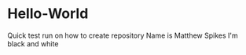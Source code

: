 # Hello-World
Quick test run on how to create repository
Name is Matthew Spikes
I'm black and white
